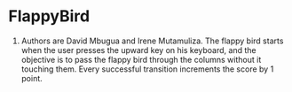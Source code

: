 # FlappyBird


1. Authors are David Mbugua and Irene Mutamuliza. The flappy bird starts when the user presses the upward key on his keyboard, and the objective is to pass the flappy bird through the columns without it touching them. Every successful transition increments the score by 1 point.